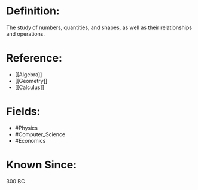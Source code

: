 

# Definition:
The study of numbers, quantities, and shapes, as well as their relationships and operations.

# Reference:
- [[Algebra]]
- [[Geometry]]
- [[Calculus]]

# Fields: 
- #Physics
- #Computer_Science
- #Economics

# Known Since:
300 BC

